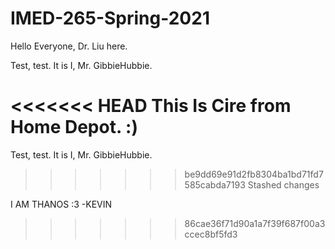 # IMED-265-Spring-2021

Hello Everyone, Dr. Liu here.

Test, test. It is I, Mr. GibbieHubbie. 

<<<<<<< HEAD
This Is Cire from Home Depot. :)
=======
Test, test. It is I, Mr. GibbieHubbie. 
>>>>>>> be9dd69e91d2fb8304ba1bd71fd7585cabda7193
>>>>>>> Stashed changes

I AM THANOS :3 -KEVIN
>>>>>>> 86cae36f71d90a1a7f39f687f00a3ccec8bf5fd3

